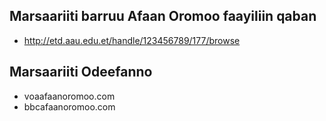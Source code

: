 ## Marsaariiti barruu Afaan Oromoo faayiliin qaban
- http://etd.aau.edu.et/handle/123456789/177/browse
## Marsaariiti Odeefanno
- voaafaanoromoo.com
- bbcafaanoromoo.com
